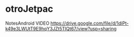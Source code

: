 # otroJetpac
NotesAndroid
VIDEO
https://drive.google.com/file/d/1diPt-k49e3LWUtT9E9hqY3JZt5TIQt67/view?usp=sharing

